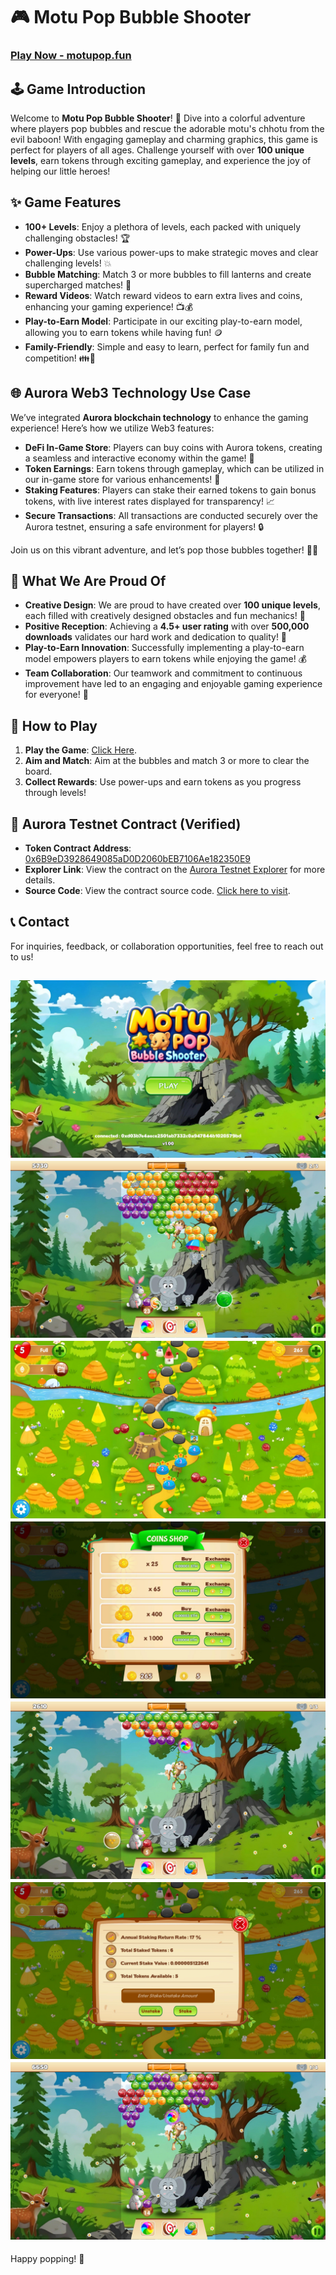 # 🎮 Motu Pop Bubble Shooter

### [Play Now - motupop.fun](https://motupop.fun)

## 🕹️ Game Introduction
Welcome to **Motu Pop Bubble Shooter**! 🌟 Dive into a colorful adventure where players pop bubbles and rescue the adorable motu's chhotu from the evil baboon! With engaging gameplay and charming graphics, this game is perfect for players of all ages. Challenge yourself with over **100 unique levels**, earn tokens through exciting gameplay, and experience the joy of helping our little heroes!


## ✨ Game Features
- **100+ Levels**: Enjoy a plethora of levels, each packed with uniquely challenging obstacles! 🏆  
- **Power-Ups**: Use various power-ups to make strategic moves and clear challenging levels! 💥  
- **Bubble Matching**: Match 3 or more bubbles to fill lanterns and create supercharged matches! 🎉  
- **Reward Videos**: Watch reward videos to earn extra lives and coins, enhancing your gaming experience! 📺💰  
- **Play-to-Earn Model**: Participate in our exciting play-to-earn model, allowing you to earn tokens while having fun! 🪙  
- **Family-Friendly**: Simple and easy to learn, perfect for family fun and competition! 👪🎉  


## 🌐 Aurora Web3 Technology Use Case
We’ve integrated **Aurora blockchain technology** to enhance the gaming experience! Here’s how we utilize Web3 features:

- **DeFi In-Game Store**: Players can buy coins with Aurora tokens, creating a seamless and interactive economy within the game! 🛒  
- **Token Earnings**: Earn tokens through gameplay, which can be utilized in our in-game store for various enhancements! 💸  
- **Staking Features**: Players can stake their earned tokens to gain bonus tokens, with live interest rates displayed for transparency! 📈  
- **Secure Transactions**: All transactions are conducted securely over the Aurora testnet, ensuring a safe environment for players! 🔒  

Join us on this vibrant adventure, and let’s pop those bubbles together! 🌈✨


## 💪 What We Are Proud Of
- **Creative Design**: We are proud to have created over **100 unique levels**, each filled with creatively designed obstacles and fun mechanics! 🌈  
- **Positive Reception**: Achieving a **4.5+ user rating** with over **500,000 downloads** validates our hard work and dedication to quality! 🏅  
- **Play-to-Earn Innovation**: Successfully implementing a play-to-earn model empowers players to earn tokens while enjoying the game! 💰  
- **Team Collaboration**: Our teamwork and commitment to continuous improvement have led to an engaging and enjoyable gaming experience for everyone! 🤝  


## 📖 How to Play
1. **Play the Game**: [Click Here](https://motupop.fun/).
2. **Aim and Match**: Aim at the bubbles and match 3 or more to clear the board.
3. **Collect Rewards**: Use power-ups and earn tokens as you progress through levels!


## 📝 Aurora Testnet Contract (Verified)
- **Token Contract Address**: [0x6B9eD3928649085aD0D2060bEB7106Ae182350E9](https://explorer.testnet.aurora.dev/address/0x6B9eD3928649085aD0D2060bEB7106Ae182350E9)  
- **Explorer Link**: View the contract on the [Aurora Testnet Explorer](https://explorer.testnet.aurora.dev/address/0x6B9eD3928649085aD0D2060bEB7106Ae182350E9) for more details.
- **Source Code**: View the contract source code. [Click here to visit](/Contract/MotuPopSmartContractAurora.sol).


## 📞 Contact
For inquiries, feedback, or collaboration opportunities, feel free to reach out to us!

![MotuPop](/Assets/1.jpg)
![MotuPop](/Assets/2.jpg)
![MotuPop](/Assets/3.jpg)
![MotuPop](/Assets/4.jpg)
![MotuPop](/Assets/5.jpg)
![MotuPop](/Assets/6.jpg)
![MotuPop](/Assets/7.jpg)
---

Happy popping! 🎉
